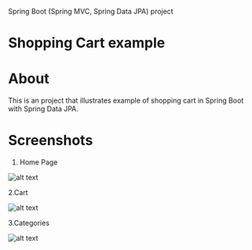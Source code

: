 Spring Boot (Spring MVC, Spring Data JPA) project

Shopping Cart example
================

About
================
This is an project that illustrates example of shopping cart in Spring Boot with Spring Data JPA.

Screenshots
================

1. Home Page

![alt text](https://res.cloudinary.com/gruja90/image/upload/v1523280825/home.png)

2.Cart

![alt text](https://res.cloudinary.com/gruja90/image/upload/v1523280825/cart.png)

3.Categories

![alt text](https://res.cloudinary.com/gruja90/image/upload/v1523280825/categories.png)
